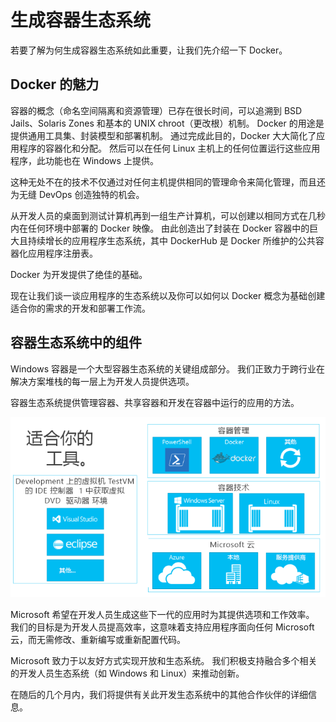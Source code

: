# 生成容器生态系统

若要了解为何生成容器生态系统如此重要，让我们先介绍一下 Docker。

## Docker 的魅力

容器的概念（命名空间隔离和资源管理）已存在很长时间，可以追溯到 BSD Jails、Solaris Zones 和基本的 UNIX chroot（更改根）机制。 Docker 的用途是提供通用工具集、封装模型和部署机制。 通过完成此目的，Docker 大大简化了应用程序的容器化和分配。 然后可以在任何 Linux 主机上的任何位置运行这些应用程序，此功能也在 Windows 上提供。

这种无处不在的技术不仅通过对任何主机提供相同的管理命令来简化管理，而且还为无缝 DevOps 创造独特的机会。

从开发人员的桌面到测试计算机再到一组生产计算机，可以创建以相同方式在几秒内在任何环境中部署的 Docker 映像。 由此创造出了封装在 Docker 容器中的巨大且持续增长的应用程序生态系统，其中 DockerHub 是 Docker 所维护的公共容器化应用程序注册表。

Docker 为开发提供了绝佳的基础。

现在让我们谈一谈应用程序的生态系统以及你可以如何以 Docker 概念为基础创建适合你的需求的开发和部署工作流。


## 容器生态系统中的组件

Windows 容器是一个大型容器生态系统的关键组成部分。 我们正致力于跨行业在解决方案堆栈的每一层上为开发人员提供选项。

容器生态系统提供管理容器、共享容器和开发在容器中运行的应用的方法。

![](media/containerEcosystem.png)


Microsoft 希望在开发人员生成这些下一代的应用时为其提供选项和工作效率。 我们的目标是为开发人员提高效率，这意味着支持应用程序面向任何 Microsoft 云，而无需修改、重新编写或重新配置代码。

Microsoft 致力于以友好方式实现开放和生态系统。 我们积极支持融合多个相关的开发人员生态系统（如 Windows 和 Linux）来推动创新。

在随后的几个月内，我们将提供有关此开发生态系统中的其他合作伙伴的详细信息。




<!--HONumber=Dec15_HO1-->
